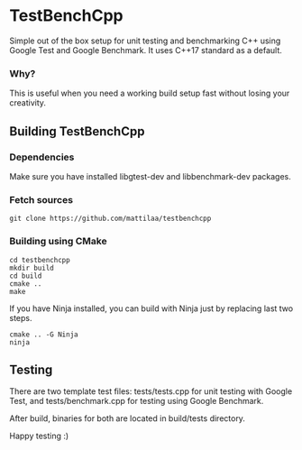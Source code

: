 # TestBenchCpp
Simple out of the box setup for unit testing and benchmarking C++ using
Google Test and Google Benchmark. It uses C++17 standard as a default.

### Why?
This is useful when you need a working build setup fast without losing your
creativity.

## Building TestBenchCpp
### Dependencies
Make sure you have installed libgtest-dev and libbenchmark-dev packages.
### Fetch sources
```
git clone https://github.com/mattilaa/testbenchcpp
```
### Building using CMake
```
cd testbenchcpp
mkdir build
cd build
cmake ..
make
```
If you have Ninja installed, you can build with Ninja just by replacing last
two steps.
```
cmake .. -G Ninja
ninja
```
## Testing
There are two template test files: tests/tests.cpp for unit testing with Google Test,
and tests/benchmark.cpp for testing using Google Benchmark.

After build, binaries for both are located in build/tests directory.

Happy testing :)
